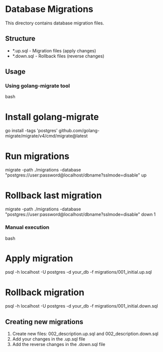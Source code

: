 # Database Migrations

This directory contains database migration files.

## Structure
- *.up.sql - Migration files (apply changes)
- *.down.sql - Rollback files (reverse changes)

## Usage

### Using golang-migrate tool
bash
# Install golang-migrate
go install -tags 'postgres' github.com/golang-migrate/migrate/v4/cmd/migrate@latest

# Run migrations
migrate -path ./migrations -database "postgres://user:password@localhost/dbname?sslmode=disable" up

# Rollback last migration
migrate -path ./migrations -database "postgres://user:password@localhost/dbname?sslmode=disable" down 1


### Manual execution
bash
# Apply migration
psql -h localhost -U postgres -d your_db -f migrations/001_initial.up.sql

# Rollback migration  
psql -h localhost -U postgres -d your_db -f migrations/001_initial.down.sql


## Creating new migrations
1. Create new files: 002_description.up.sql and 002_description.down.sql
2. Add your changes in the .up.sql file
3. Add the reverse changes in the .down.sql file

